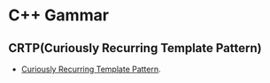 # C++ Gammar

## CRTP(Curiously Recurring Template Pattern)

-  [Curiously Recurring Template Pattern](https://en.cppreference.com/w/cpp/language/crtp/).
